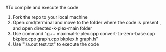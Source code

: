 #To compile and execute the code

1. Fork the repo to your local machine
2. Open cmd/terminal and move to the folder where the code is present , and open directed-k-plex-main folder
3. Use command "g++ maximal-k-plex.cpp convert-to-zero-base.cpp bkplex.cpp graph.cpp bkplex.h graph.h"
4. Use "./a.out test.txt" to execute the code
